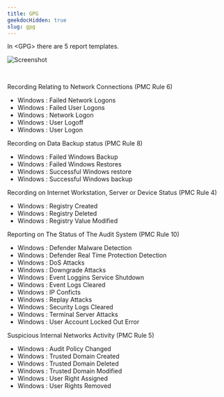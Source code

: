 ```yaml
---
title: GPG
geekdocHidden: true
slug: gpg
---
```


In \<GPG> there are 5 report templates.

![Screenshot](/cloud_vista/siem/images/gpg.png)

&nbsp;

Recording Relating to Network Connections (PMC Rule 6)
* Windows : Failed Network Logons
* Windows : Failed User Logons
* Windows : Network Logon
* Windows : User Logoff
* Windows : User Logon

Recording on Data Backup status (PMC Rule 8) 
* Windows : Failed Windows Backup
* Windows : Failed Windows Restores
* Windows : Successful Windows restore
* Windows : Successful Windows backup

Recording on Internet Workstation, Server or Device Status (PMC Rule 4)
* Windows : Registry Created
* Windows : Registry Deleted
* Windows : Registry Value Modified

Reporting on The Status of The Audit System (PMC Rule 10)
* Windows : Defender Malware Detection
* Windows : Defender Real Time Protection Detection
* Windows : DoS Attacks
* Windows : Downgrade Attacks
* Windows : Event Loggins Service Shutdown
* Windows : Event Logs Cleared
* Windows : IP Conficts
* Windows : Replay Attacks
* Windows : Security Logs Cleared
* Windows : Terminal Server Attacks
* Windows : User Account Locked Out Error

Suspicious Internal Networks Activity (PMC Rule 5)
* Windows : Audit Policy Changed
* Windows : Trusted Domain Created
* Windows : Trusted Domain Deleted
* Windows : Trusted Domain Modified
* Windows : User Right Assigned
* Windows : User Rights Removed




